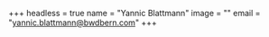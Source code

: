 +++
headless = true
name = "Yannic Blattmann"
image = ""
email = "yannic.blattmann@bwdbern.com"
+++
